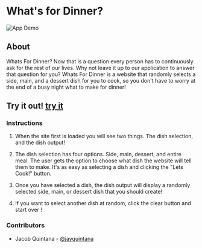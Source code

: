 # What's for Dinner?

![App Demo]()

## About
Whats For Dinner? Now that is a question every person has to continuously ask for the rest of our lives. Why not leave it up to our application to answer that question for you? Whats For Dinner is a website that randomly selects a side, main, and a dessert dish for you to cook, so you don't have to worry at the end of a busy night what to make for dinner!

## Try it out! [try it](https://jayquintana.github.io/whats-for-dinner/)

### Instructions

1. When the site first is loaded you will see two things. The dish selection, and the dish output!

2. The dish selection has four options. Side, main, dessert, and entire meal. The user gets the option to choose what dish the website will tell them to make. It's as easy as selecting a dish and clicking the "Lets Cook!" button.

3. Once you have selected a dish, the dish output will display a randomly selected side, main, or dessert dish that you should create!

4. If you want to select another dish at random, click the clear button and start over !

### Contributors
- Jacob Quintana - [@jayquintana](https://github.com/Jayquintana)
